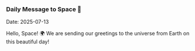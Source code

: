 ### Daily Message to Space 🌌
Date: 2025-07-13

Hello, Space! 🌍 We are sending our greetings to the universe from Earth on this beautiful day!
